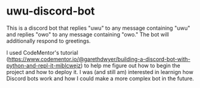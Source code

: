 # uwu-discord-bot
This is a discord bot that replies "uwu" to any message containing "uwu" and replies "owo" to any message containing "owo." The bot will additionally respond to greetings.

I used CodeMentor's tutorial (https://www.codementor.io/@garethdwyer/building-a-discord-bot-with-python-and-repl-it-miblcwejz) to help me figure out how to begin the project and how to deploy it. I was (and still am) interested in learnign how Discord bots work and how I could make a more complex bot in the future.
